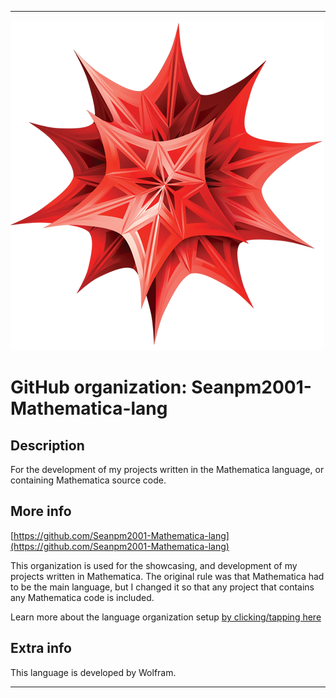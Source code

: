 
***

![Mathematica_Logo.png failed to load. The file may be missing or corrupt. Check the file path for errors first.](/AdditionalInfo/2/Seanpm2001-Mathematica-lang/Mathematica_Logo.png)

# GitHub organization: Seanpm2001-Mathematica-lang

## Description

For the development of my projects written in the Mathematica language, or containing Mathematica source code.

## More info

[https://github.com/Seanpm2001-Mathematica-lang](https://github.com/Seanpm2001-Mathematica-lang)

This organization is used for the showcasing, and development of my projects written in Mathematica. The original rule was that Mathematica had to be the main language, but I changed it so that any project that contains any Mathematica code is included.

Learn more about the language organization setup [by clicking/tapping here](/AdditionalInfo/LanguageOrgs/README.md)

## Extra info

This language is developed by Wolfram.

***

